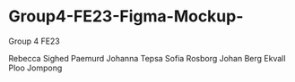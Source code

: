 # Group4-FE23-Figma-Mockup-

Group 4 FE23

Rebecca Sighed Paemurd
Johanna Tepsa
Sofia Rosborg
Johan Berg Ekvall
Ploo Jompong


